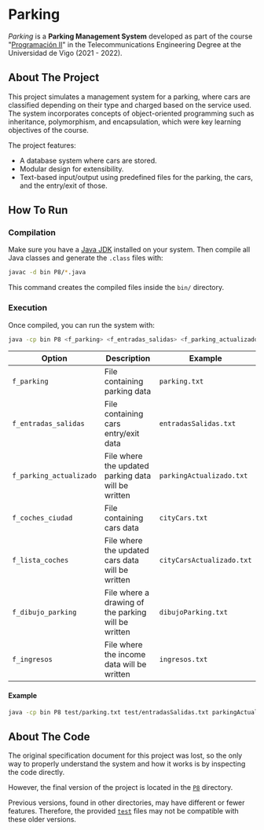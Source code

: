 # Parking
_Parking_ is a **Parking Management System** developed as part of the course "[Programación II](https://secretaria.uvigo.gal/docnet-nuevo/guia_docent/?centre=305&ensenyament=V05G301V01&assignatura=V05G301V01110&any_academic=2021_22)" in the Telecommunications Engineering Degree at the Universidad de Vigo (2021 - 2022).

## About The Project
This project simulates a management system for a parking, where cars are classified depending on their type and charged based on the service used. The system incorporates concepts of object-oriented programming such as inheritance, polymorphism, and encapsulation, which were key learning objectives of the course.

The project features:
- A database system where cars are stored.
- Modular design for extensibility.
- Text-based input/output using predefined files for the parking, the cars, and the entry/exit of those.

## How To Run
### Compilation
Make sure you have a [Java JDK](https://www.oracle.com/java/technologies/downloads/) installed on your system. Then compile all Java classes and generate the `.class` files with:

```bash
javac -d bin P8/*.java
```

This command creates the compiled files inside the `bin/` directory.

### Execution
Once compiled, you can run the system with:

```bash
java -cp bin P8 <f_parking> <f_entradas_salidas> <f_parking_actualizado> <f_coches_ciudad> <f_lista_coches> <f_dibujo_parking> <f_ingresos>
```

| Option | Description | Example |
|--------|-------------|---------|
| `f_parking` | File containing parking data | `parking.txt` |
| `f_entradas_salidas` | File containing cars entry/exit data | `entradasSalidas.txt` |
| `f_parking_actualizado` | File where the updated parking data will be written | `parkingActualizado.txt` |
| `f_coches_ciudad` | File containing cars data | `cityCars.txt` |
| `f_lista_coches` | File where the updated cars data will be written | `cityCarsActualizado.txt` |
| `f_dibujo_parking` | File where a drawing of the parking will be written | `dibujoParking.txt` |
| `f_ingresos` | File where the income data will be written | `ingresos.txt` |

#### Example
```bash
java -cp bin P8 test/parking.txt test/entradasSalidas.txt parkingActualizado.txt test/cityCars.txt cityCarsActualizado.txt dibujoParking.txt ingresos.txt
```

## About The Code

The original specification document for this project was lost, so the only way to properly understand the system and how it works is by inspecting the code directly.

However, the final version of the project is located in the [`P8`](P8) directory.

Previous versions, found in other directories, may have different or fewer features. Therefore, the provided [`test`](test) files may not be compatible with these older versions.
